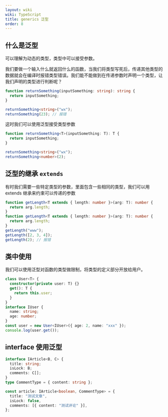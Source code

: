 ```yaml
---
layout: wiki
wiki: TypeScript
title: generics 泛型
order: 8
---
```


## 什么是泛型

可以理解为动态的类型，类型中可以接受参数。

我们要做一个输入什么就返回什么的函数，当我们将类型写死后，传递其他类型的数据就会在编译时报错类型错误。我们能不能做到在传递参数时声明一个类型，让我们声明的类型进行判断呢？

```ts
function returnSomething(inputSomething: string): string {
  return inputSomething;
}

returnSomething<string>("wx");
returnSomething(23); // 报错
```

这时我们可以使用泛型接受类型参数

```ts
function returnSomething<T>(inputSomething: T): T {
  return inputSomething;
}

returnSomething<string>("wx");
returnSomething<number>(2);
```

## 泛型的继承 `extends`

有时我们需要一些特定类型的参数，里面包含一些相同的类型，我们可以用 extends 继承来约束可以传递的参数

```ts
function getLength<T extends { length: number }>(arg: T): number {
  return arg.length;
}
function getLength<T extends { length: number }>(arg: T): number {
  return arg.length;
}
getLength("www");
getLength([2, 3, 4]);
getLength(2); // 报错
```

## 类中使用

我们可以使用泛型对函数的类型做限制，将类型的定义部分开放给用户。

```ts
class User<T> {
  constructor(private user: T) {}
  get(): T {
    return this.user;
  }
}
interface IUser {
  name: string;
  age: number;
}
const user = new User<IUser>({ age: 2, name: "xxx" });
console.log(user.get());
```

## interface 使用泛型

```ts
interface IArticle<B, C> {
  title: string;
  isLock: B;
  comments: C[];
}
type CommentType = { content: string };

const article: IArticle<boolean, CommentType> = {
  title: "测试文章",
  isLock: false,
  comments: [{ content: "测试评论" }],
};
```
